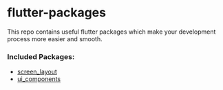 # flutter-packages

This repo contains useful flutter packages which make your development process more easier and smooth.

### Included Packages:

- [screen_layout](screen_layout)
- [ui_components](ui_components)